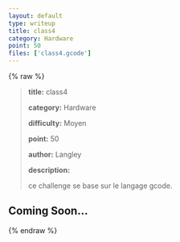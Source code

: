 ```yaml
---
layout: default
type: writeup
title: class4
category: Hardware
point: 50
files: ['class4.gcode']
---
```


{% raw %}
> **title:** class4
>
> **category:** Hardware
>
> **difficulty:** Moyen
>
> **point:** 50
>
> **author:** Langley
>
> **description:**
>
> ce challenge se base sur le langage gcode.
>
> 

## Coming Soon...

{% endraw %}

